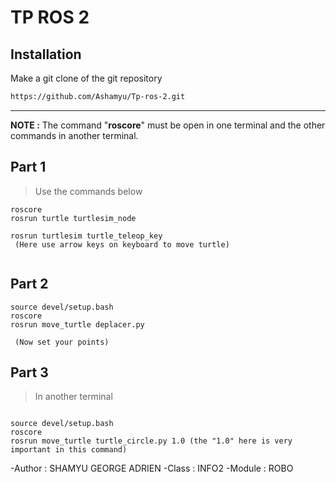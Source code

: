 # TP ROS 2

## Installation

Make a git clone of the git repository
```sh
https://github.com/Ashamyu/Tp-ros-2.git
```
---------------------------------------------------------------------------------------------------------------------------------------------------------
**NOTE :** The command "**roscore**" must be open in one terminal and the other commands in another terminal.
## Part 1


>Use the commands below 
```
roscore
rosrun turtle turtlesim_node

rosrun turtlesim turtle_teleop_key
 (Here use arrow keys on keyboard to move turtle)
 
```

## Part 2
```
source devel/setup.bash
roscore
rosrun move_turtle deplacer.py

 (Now set your points)
```

## Part 3
>In another terminal
```

source devel/setup.bash
roscore
rosrun move_turtle turtle_circle.py 1.0 (the "1.0" here is very important in this command)

```


-Author : SHAMYU GEORGE ADRIEN
-Class : INFO2
-Module : ROBO




